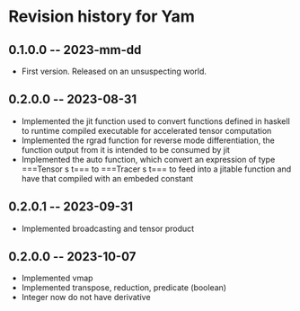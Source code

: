 # Revision history for Yam

## 0.1.0.0 -- 2023-mm-dd

* First version. Released on an unsuspecting world.

## 0.2.0.0 -- 2023-08-31
* Implemented the jit function used to convert functions defined in haskell to runtime compiled executable for accelerated tensor computation
* Implemented the rgrad function for reverse mode differentiation, the function output from it is intended to be consumed by jit
* Implemented the auto function, which convert an expression of type ===Tensor s t=== to ===Tracer s t=== to feed into a jitable function and have that compiled with an embeded constant

## 0.2.0.1 -- 2023-09-31
* Implemented broadcasting and tensor product

## 0.2.0.0 -- 2023-10-07
* Implemented vmap 
* Implemented transpose, reduction, predicate (boolean)
* Integer now do not have derivative
